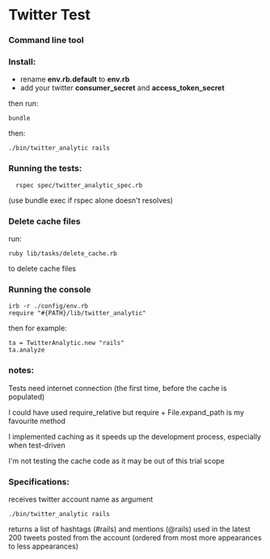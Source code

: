 # Twitter Test

### Command line tool

### Install:

- rename **env.rb.default** to **env.rb**
- add your twitter **consumer_secret** and **access_token_secret**

then run:

    bundle

then:

    ./bin/twitter_analytic rails


### Running the tests:

      rspec spec/twitter_analytic_spec.rb

(use bundle exec if rspec alone doesn't resolves)

### Delete cache files

run:

    ruby lib/tasks/delete_cache.rb

to delete cache files

### Running the console

    irb -r ./config/env.rb
    require "#{PATH}/lib/twitter_analytic"

then for example:

    ta = TwitterAnalytic.new "rails"
    ta.analyze


### notes:

Tests need internet connection (the first time, before the cache is populated)

I could have used require_relative but require + File.expand_path is my favourite method

I implemented caching as it speeds up the development process, especially when test-driven

I'm not testing the cache code as it may be out of this trial scope


### Specifications:

  receives twitter account name as argument

    ./bin/twitter_analytic rails


  returns a list of hashtags (#rails) and mentions (@rails) used in the latest 200 tweets posted from the account
  (ordered from most more appearances to less appearances)
